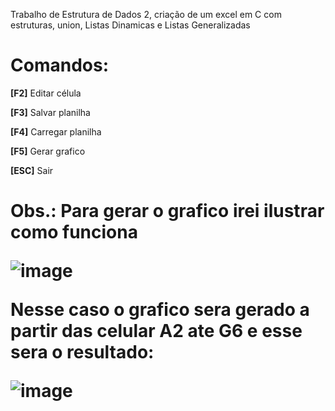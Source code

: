 <P>Trabalho de Estrutura de Dados 2, criação de um excel em C com estruturas, union, Listas Dinamicas e Listas Generalizadas</P>

<h1>
  Comandos:
</h1>
<p><strong>[F2]</strong> Editar célula</p>
<p><strong>[F3]</strong> Salvar planilha</p>
<p><strong>[F4]</strong> Carregar planilha</p>
<p><strong>[F5]</strong> Gerar grafico</p>
<p><strong>[ESC]</strong> Sair</p>
<h1>
  Obs.: Para gerar o grafico irei ilustrar como funciona

 
  ![image](https://github.com/JhowSanchez/Trabalho-ED2-1Bimestre/assets/141513794/ac288752-f8a0-4fb6-a1de-ec1d5dc5e99e)
  
  Nesse caso o grafico sera gerado a partir das celular A2 ate G6 e esse sera o resultado:
  
  ![image](https://github.com/JhowSanchez/Trabalho-ED2-1Bimestre/assets/141513794/a5344da6-44ea-4ac6-bb8d-5f6c5e7dba36)

</h1>
